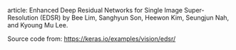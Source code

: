 article: Enhanced Deep Residual Networks for Single Image Super-Resolution (EDSR) by Bee Lim, Sanghyun Son, Heewon Kim, Seungjun Nah, and Kyoung Mu Lee.


Source code from: https://keras.io/examples/vision/edsr/
